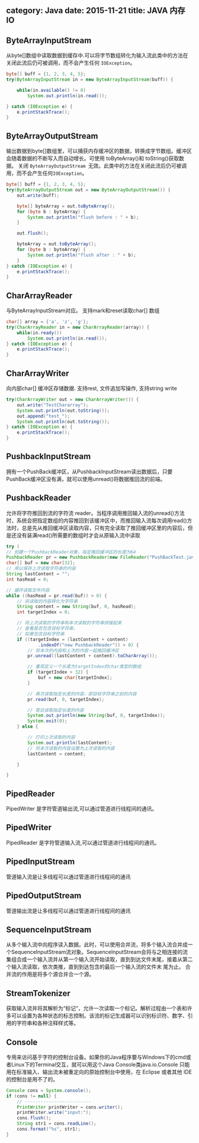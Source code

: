category: Java
date: 2015-11-21
title: JAVA 内存IO
---

## ByteArrayInputStream
从byte[]数组中读取数据到缓存中.可以将字节数组转化为输入流此类中的方法在关闭此流后仍可被调用，而不会产生任何 `IOException`。
```java
byte[] buff = {1, 2, 3, 4, 5};
try(ByteArrayInputStream in = new ByteArrayInputStream(buff)) {

	while(in.available() != 0)
		System.out.println(in.read());

} catch (IOException e) {
	e.printStackTrace();
}
```

## ByteArrayOutputStream
输出数据到byte[]数组里，可以捕获内存缓冲区的数据，转换成字节数组。缓冲区会随着数据的不断写入而自动增长。可使用 toByteArray()和 toString()获取数据。	关闭 `ByteArrayOutputStream `无效。此类中的方法在关闭此流后仍可被调用，而不会产生任何`IOException`。
```java
byte[] buff = {1, 2, 3, 4, 5};
try(ByteArrayOutputStream out = new ByteArrayOutputStream()) {
	out.write(buff);

	byte[] byteArray = out.toByteArray();
	for (byte b : byteArray) {
		System.out.println("flush before : " + b);
	}

	out.flush();

	byteArray = out.toByteArray();
	for (byte b : byteArray) {
		System.out.println("flush after : " + b);
	}
} catch (IOException e) {
	e.printStackTrace();
}
```

## CharArrayReader
与ByteArrayInputStream对应。 支持mark和reset读取char[] 数组
```java
char[] array = {'a', 'z', 'g'};
try(CharArrayReader in = new CharArrayReader(array)) {
	while(in.ready())
		System.out.println(in.read());
} catch (IOException e) {
	e.printStackTrace();
}
```

## CharArrayWriter
向内部char[] 缓冲区存储数据.  支持rest, 文件追加写操作, 支持string write
```java
try(CharArrayWriter out = new CharArrayWriter()) {
	out.write("TestChararray");
	System.out.println(out.toString());
	out.append("test_");
	System.out.println(out.toString());
} catch (IOException e) {
	e.printStackTrace();
}
```

## PushbackInputStream
拥有一个PushBack缓冲区，从PushbackInputStream读出数据后，只要PushBack缓冲区没有满，就可以使用unread()将数据推回流的前端。

## PushbackReader
允许将字符推回到流的字符流 reader。当程序调用推回输入流的unread()方法时，系统会把指定数组的内容推回到该缓冲区中，而推回输入流每次调用read()方法时，总是先从推回缓冲区读取内容，只有完全读取了推回缓冲区里的内容后，但是还没有装满read()所需要的数组时才会从原输入流中读取
```java
try (
// 创建一个PushbackReader对象，指定推回缓冲区的长度为64
PushbackReader pr = new PushbackReader(new FileReader("PushBackTest.java"), 64);
char[] buf = new char[32];
// 用以保存上次读取字符串的内容
String lastContent = "";
int hasRead = 0;

// 循环读取文件内容
while ((hasRead = pr.read(buf)) > 0) {
	// 将读取的内容转化为字符串
	String content = new String(buf, 0, hasRead);
	int targetIndex = 0;

	// 将上次读取的字符串和本次读取的字符串拼接起来
	// 查看是否包含目标字符串，
	// 如果包含目标字符串
	if ((targetIndex = (lastContent + content)
			.indexOf("new PushbackReader")) > 0) {
		// 将本次的内容和上次的内容一起推回缓冲区
		pr.unread((lastContent + content).toCharArray());

		// 重现定义一个长度为targetIndex的char类型的数组
		if (targetIndex > 32) {
			buf = new char[targetIndex];
		}

		// 再次读取指定长度的内容，即目标字符串之前的内容
		pr.read(buf, 0, targetIndex);

		// 答应读取指定长度的内容
		System.out.println(new String(buf, 0, targetIndex));
		System.exit(0);
	} else {

		// 打印上次读取的内容
		System.out.println(lastContent);
		// 将本次读取的内容设置为上次读取的内容
		lastContent = content;

	}

}
```

## PipedReader
PipedWriter 是字符管道输出流,可以通过管道进行线程间的通讯。

## PipedWriter
PipedReader 是字符管道输入流,可以通过管道进行线程间的通讯。

## PipedInputStream
管道输入流是让多线程可以通过管道进行线程间的通讯

## PipedOutputStream
管道输出流是让多线程可以通过管道进行线程间的通讯

## SequenceInputStream
从多个输入流中向程序读入数据。此时，可以使用合并流，将多个输入流合并成一个SequenceInputStream流对象。SequenceInputStream会将与之相连接的流集组合成一个输入流并从第一个输入流开始读取，直到到达文件末尾，接着从第二个输入流读取，依次类推，直到到达包含的最后一个输入流的文件末 尾为止。 合并流的作用是将多个源合并合一个源。

## StreamTokenizer
获取输入流并将其解析为“标记”，允许一次读取一个标记。解析过程由一个表和许多可以设置为各种状态的标志控制。该流的标记生成器可以识别标识符、数字、引用的字符串和各种注释样式等。

## Console
专用来访问基于字符的控制台设备。如果你的Java程序要与Windows下的cmd或者Linux下的Terminal交互，就可以用这个Java Console类java.io.Console 只能用在标准输入、输出流未被重定向的原始控制台中使用，在 Eclipse 或者其他 IDE 的控制台是用不了的。
```java
Console cons = System.console();
if (cons != null) {
	// -------------------------
	PrintWriter printWriter = cons.writer();
	printWriter.write("input:");
	cons.flush();
	String str1 = cons.readLine();
	cons.format("%s", str1);
}

```
